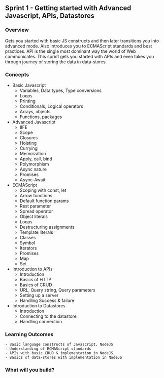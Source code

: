 ## Sprint 1 - Getting started with Advanced Javascript, APIs, Datastores

### Overview

Gets you started with basic JS constructs and then later transitions you into advanced mode. Also introduces you to ECMAScript standards and best practices.
API is the single most dominant way the world of Web communicates. This sprint gets you started with APIs and even takes you through journey of storing the data in data-stores.

### Concepts
- Basic Javascript
    - Variables, Data types, Type conversions
    - Loops
    - Printing
    - Conditionals, Logical operators
    - Arrays, objects
    - Functions, packages
- Advanced Javascript
    - IIFE
    - Scope
    - Closures
    - Hoisting
    - Currying
    - Memoization
    - Apply, call, bind
    - Polymorphism
    - Async nature
    - Promises
    - Async-Await
- ECMAScript
    - Scoping with const, let
    - Arrow functions
    - Default function params
    - Rest parameter
    - Spread operator
    - Object literals
    - Loops
    - Destructuring assignments
    - Template literals
    - Classes
    - Symbol
    - Iterators
    - Promises
    - Map
    - Set
- Introduction to APIs
    - Introduction
    - Basics of HTTP
    - Basics of CRUD
    - URL, Query string, Query parameters
    - Setting up a server
    - Handling Success & failure
- Introduction to Datastores
	- Introduction
    - Connecting to the datastore
    - Handling connection

### Learning Outcomes
    - Basic language constructs of Javascript, NodeJS
    - Understanding of ECMAScript standards
    - APIs with basic CRUD & implementation in NodeJS
    - Basics of data-stores with implementation in NodeJS

### What will you build?




